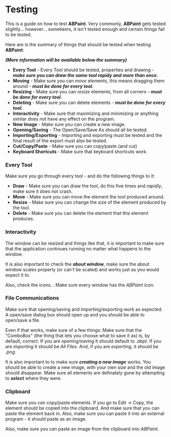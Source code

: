 # Testing



This is a guide on how to test **ABPaint**. Very commonly, **ABPaint** gets tested slightly... however... sometiems, it isn't tested enough and certain things fail to be tested.

Here are is the summary of things that should be tested when testing **ABPaint**:

***(More information will be available below the summary)***

- **Every Tool** - Every Tool should be tested, properties and drawing - ***make sure you can draw the same tool rapidy and more than once.***
- **Moving** - Make sure you can *move* elements, this means dragging them around - ***must be done for every tool.***
- **Resizing** - Make sure you can *resize* elements, from all corners - ***must be done for every tool.***
- **Deleting** - Make sure you can delete elements - ***must be done for every tool.***
- **Interactivity** - Make sure that maximizing and minimizing or anything similar does not have any effect on the program.
- **New Image** - Make sure you can create a new image.
- **Opening/Saving** - The Open/Save/Save As should all be tested.
- **Importing/Exporting** - Importing and exporting must be tested and the final result of the export must also be tested.
- **Cut/Copy/Paste** - Make sure you can copy/paste (and cut)
- **Keyboard Shortcuts** - Make sure that keyboard shortcuts work.

### Every Tool

Make sure you go through every tool - and do the following things to it:

- **Draw** - Make sure you can draw the tool, do this five times and *rapidly*, make sure it does not crash.
- **Move** - Make sure you can move the element the tool produced around.
- **Resize** - Make sure you can change the size of the element produced by the tool.
- **Delete** - Make sure you can delete the element that this element produces.

### Interactivity

The window can be resized and things like that, it is important to make sure that the application continues running no matter what happens to the window.

It is also important to check the ***about window***, make sure the about window scales properly (or can't be scaled) and works just as you would expect it to.

Also, check the icons... Make sure every window has the *ABPaint* icon.

### File Communications

Make sure that opening/saving and importing/exporting work as expected. A open/save dialog box should open up and you should be able to open/save a file.

Even if that works, make sure of a few things: Make sure that the "ComboBox" (the thing that lets you choose what to save it as) is, by default, correct. If you are *opening/saving* it should default to *.abpt*. If you are *importing* it should be *All Files*. And, if you are *exporting*, it should be *.png*.

It is also important to to make sure ***creating a new image*** works. You should be able to create a new image, with your own size and the old image should disappear. Make sure all elements are definately gone by attempting to ***select*** where they were.

### Clipboard

Make sure you can copy/paste elements. If you go to Edit -> Copy, the element should be copied into the clipboard. And make sure that you can paste the element back in. Also, make sure you can paste it into an external program - it should paste as an image.

Also, make sure you can paste an image from the clipboard into *ABPaint*.
